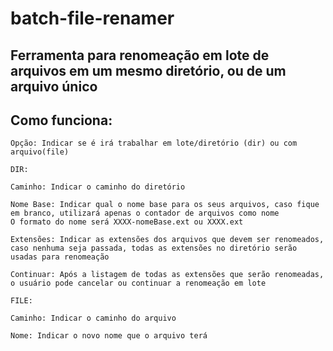 # batch-file-renamer

## Ferramenta para renomeação em lote de arquivos em um mesmo diretório, ou de um arquivo único

## Como funciona:


    Opção: Indicar se é irá trabalhar em lote/diretório (dir) ou com arquivo(file)

    DIR:

    Caminho: Indicar o caminho do diretório

    Nome Base: Indicar qual o nome base para os seus arquivos, caso fique em branco, utilizará apenas o contador de arquivos como nome
    O formato do nome será XXXX-nomeBase.ext ou XXXX.ext

    Extensões: Indicar as extensões dos arquivos que devem ser renomeados, caso nenhuma seja passada, todas as extensões no diretório serão usadas para renomeação

    Continuar: Após a listagem de todas as extensões que serão renomeadas, o usuário pode cancelar ou continuar a renomeação em lote

    FILE:

    Caminho: Indicar o caminho do arquivo

    Nome: Indicar o novo nome que o arquivo terá
